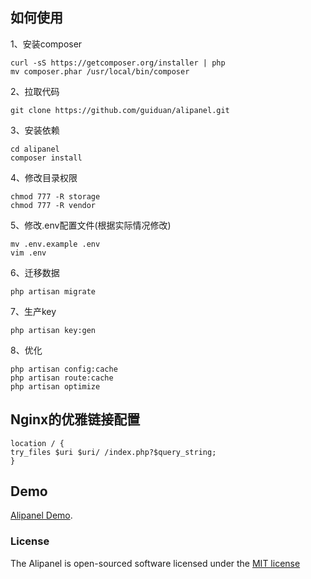 ## 如何使用
1、安装composer

    curl -sS https://getcomposer.org/installer | php
    mv composer.phar /usr/local/bin/composer

2、拉取代码

    git clone https://github.com/guiduan/alipanel.git

3、安装依赖

    cd alipanel
    composer install

4、修改目录权限

    chmod 777 -R storage 
    chmod 777 -R vendor

5、修改.env配置文件(根据实际情况修改)

    mv .env.example .env
    vim .env

6、迁移数据

    php artisan migrate

7、生产key

    php artisan key:gen
    
8、优化

    php artisan config:cache
    php artisan route:cache
    php artisan optimize

## Nginx的优雅链接配置
    location / {
    try_files $uri $uri/ /index.php?$query_string;
    }

## Demo

[Alipanel Demo](http://laravel.com/docs).


### License

The Alipanel is open-sourced software licensed under the [MIT license](http://opensource.org/licenses/MIT)
